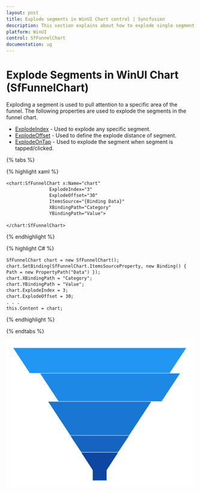 ```yaml
---
layout: post
title: Explode segments in WinUI Chart control | Syncfusion
description: This section explains about how to explode single segment or all segments in Syncfusion WinUI Chart (SfFunnelChart) control.
platform: WinUI 
control: SfFunnelChart
documentation: ug
---
```


# Explode Segments in WinUI Chart (SfFunnelChart)

Exploding a segment is used to pull attention to a specific area of the funnel. The following properties are used to explode the segments in the funnel chart.

* [ExplodeIndex](https://help.syncfusion.com/cr/winui/Syncfusion.UI.Xaml.Charts.SfFunnelChart.html#Syncfusion_UI_Xaml_Charts_SfFunnelChart_ExplodeIndex) - Used to explode any specific segment.
* [ExplodeOffset](https://help.syncfusion.com/cr/winui/Syncfusion.UI.Xaml.Charts.SfFunnelChart.html#Syncfusion_UI_Xaml_Charts_SfFunnelChart_ExplodeOffset) - Used to define the explode distance of segment.
* [ExplodeOnTap](https://help.syncfusion.com/cr/winui/Syncfusion.UI.Xaml.Charts.SfFunnelChart.html#Syncfusion_UI_Xaml_Charts_SfFunnelChart_ExplodeOnTap) - Used to explode the segment when segment is tapped/clicked.

{% tabs %} 

{% highlight xaml %}

    <chart:SfFunnelChart x:Name="chart" 
                    ExplodeIndex="3"  
                    ExplodeOffset="30" 
                    ItemsSource="{Binding Data}" 
                    XBindingPath="Category"
                    YBindingPath="Value">

    </chart:SfFunnelChart>
 
{% endhighlight %}

{% highlight C# %}

    SfFunnelChart chart = new SfFunnelChart();
    chart.SetBinding(SfFunnelChart.ItemsSourceProperty, new Binding() { Path = new PropertyPath("Data") });
    chart.XBindingPath = "Category";
    chart.YBindingPath = "Value";
    chart.ExplodeIndex = 3;
    chart.ExplodeOffset = 30;
    . . . 
    this.Content = chart;

{% endhighlight %}

{% endtabs %}

![Explode segments in WinUI Chart](Explode-segments_Images/winui-chart_explode_segments.png)
